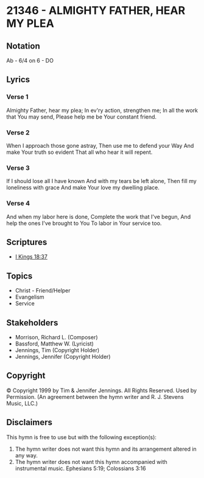# 21346 - ALMIGHTY FATHER, HEAR MY PLEA

## Notation

Ab - 6/4 on 6 - DO

## Lyrics

### Verse 1

Almighty Father, hear my plea; In ev'ry action, strengthen me; In all the work that You may send, Please help me be Your constant friend.

### Verse 2

When I approach those gone astray, Then use me to defend your Way And make Your truth so evident That all who hear it will repent.

### Verse 3

If I should lose all I have known And with my tears be left alone, Then fill my loneliness with grace And make Your love my dwelling place.

### Verse 4

And when my labor here is done, Complete the work that I've begun, And help the ones I've brought to You To labor in Your service too.


## Scriptures

- [I Kings 18:37](https://www.biblegateway.com/passage/?search=I%20Kings%2018%3A37)

## Topics

- Christ - Friend/Helper
- Evangelism
- Service

## Stakeholders

- Morrison, Richard L. (Composer)
- Bassford, Matthew W. (Lyricist)
- Jennings, Tim (Copyright Holder)
- Jennings, Jennifer (Copyright Holder)

## Copyright

© Copyright 1999 by Tim & Jennifer Jennings. All Rights Reserved. Used by Permission.
(An agreement between the hymn writer and R. J. Stevens Music, LLC.)

## Disclaimers

This hymn is free to use but with the following exception(s):
1. The hymn writer does not want this hymn and its arrangement altered in any way.
2. The hymn writer does not want this hymn accompanied with instrumental music.
Ephesians 5:19; Colossians 3:16

